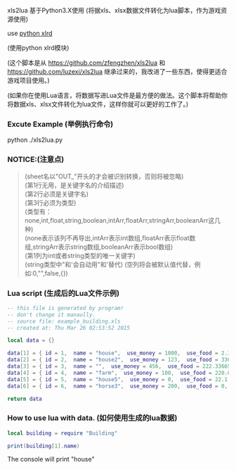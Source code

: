 xls2lua 基于Python3.X使用
(将据xls、xlsx数据文件转化为lua脚本，作为游戏资源使用)

use [python xlrd](https://pypi.python.org/pypi/xlrd)

(使用python xlrd模块)

(这个脚本是从 https://github.com/zfengzhen/xls2lua 和 https://github.com/luzexi/xls2lua 继承过来的，我改进了一些东西，使得更适合游戏项目使用。)

(如果你在使用Lua语言，将数据写进Lua文件是最方便的做法。这个脚本将帮助你将数据xls、xlsx文件转化为lua文件，这样你就可以更好的工作了。)

### Excute Example (举例执行命令)
python ./xls2lua.py

### NOTICE:(注意点)
> (sheet名以"OUT_"开头的才会被识别转换，否则将被忽略) <br />
> (第1行无用，是关键字名的介绍描述) <br />
> (第2行必须是关键字名) <br />
> (第3行必须为类型) <br />
> (类型有：none,int,float,string,boolean,intArr,floatArr,stringArr,booleanArr这几种) <br />
> (none表示该列不再导出,intArr表示int数组,floatArr表示float数组,stringArr表示string数组,booleanArr表示bool数组) <br />
> (第1列为int或者string类型的唯一关键字) <br />
> (string类型中"和'会自动用\"和\'替代)
> (空列将会被默认值代替，例如:0,"",false,{})

### Lua script (生成后的Lua文件示例)
```lua
-- this file is generated by program!
-- don't change it manaully.
-- source file: example_building.xls
-- created at: Thu Mar 26 02:53:52 2015

local data = {}

data[1] = { id = 1,  name = "house",  use_money = 1000,  use_food = 2.33,  is_init = true,  defense = 100,  aadd = {1,2,3},  aadddss = {1.23,2,3.23},  ddff = {"sdf","23e","s"},  ffdd = {true,false,true}}
data[2] = { id = 2,  name = "house2",  use_money = 123,  use_food = 336.2,  is_init = true,  defense = 0,  aadd = {1,2,3},  aadddss = {1,2.3445,3},  ddff = {"你好","你在哪"},  ffdd = {true,false}}
data[3] = { id = 3,  name = "",  use_money = 456,  use_food = 222.33665,  is_init = false,  defense = 130,  aadd = {3,2,5},  aadddss = {3,2,2.5},  ddff = {"我在这里啊","你在那","呢"},  ffdd = {false,true}}
data[4] = { id = 4,  name = "farm",  use_money = 100,  use_food = 220.0,  is_init = false,  defense = 200,  aadd = {2,3},  aadddss = {200.3,3,234.23},  ddff = {"df","ssd","dd","dd"},  ffdd = {}}
data[5] = { id = 5,  name = "house5",  use_money = 0,  use_food = 22.1,  is_init = false,  defense = 234,  aadd = {3,6,6,7},  aadddss = {3,6.3,6,7},  ddff = {"ss","d","d","d"},  ffdd = {true,true}}
data[6] = { id = 6,  name = "horse3",  use_money = 200,  use_food = 0,  is_init = false,  defense = 333,  aadd = {},  aadddss = {},  ddff = {"2e","w","e","we"},  ffdd = {false,false,false,false}}

return data

```

### How to use lua with data. (如何使用生成的lua数据)
```lua
local building = require "Building"

print(building[1].name)
```
The console will print "house"
